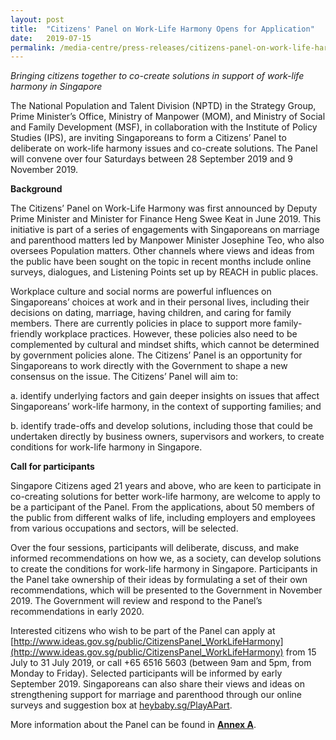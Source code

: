 ```yaml
---
layout: post
title:  "Citizens' Panel on Work-Life Harmony Opens for Application"
date:   2019-07-15
permalink: /media-centre/press-releases/citizens-panel-on-work-life-harmony-opens-for-application/
---
```


_Bringing citizens together to co-create solutions in support of work-life harmony in Singapore_

The National Population and Talent Division (NPTD) in the Strategy Group, Prime Minister’s Office, Ministry of Manpower (MOM), and Ministry of Social and Family Development (MSF), in collaboration with the Institute of Policy Studies (IPS), are inviting Singaporeans to form a Citizens’ Panel to deliberate on work-life harmony issues and co-create solutions. The Panel will convene over four Saturdays between 28 September 2019 and 9 November 2019. 

**Background**

The Citizens’ Panel on Work-Life Harmony was first announced by Deputy Prime Minister and Minister for Finance Heng Swee Keat in June 2019. This initiative is part of a series of engagements with Singaporeans on marriage and parenthood matters led by Manpower Minister Josephine Teo, who also oversees Population matters. Other channels where views and ideas from the public have been sought on the topic in recent months include online surveys, dialogues, and Listening Points set up by REACH in public places.  

Workplace culture and social norms are powerful influences on Singaporeans’ choices at work and in their personal lives, including their decisions on dating, marriage, having children, and caring for family members. There are currently policies in place to support more family-friendly workplace practices. However, these policies also need to be complemented by cultural and mindset shifts, which cannot be determined by government policies alone. The Citizens’ Panel is an opportunity for Singaporeans to work directly with the Government to shape a new consensus on the issue. The Citizens’ Panel will aim to: 

a. identify underlying factors and gain deeper insights on issues that affect Singaporeans’ work-life harmony, in the context of supporting families; and 

b. identify trade-offs and develop solutions, including those that could be undertaken directly by business owners, supervisors and workers, to create conditions for work-life harmony in Singapore.  

**Call for participants**

Singapore Citizens aged 21 years and above, who are keen to participate in co-creating solutions for better work-life harmony, are welcome to apply to be a participant of the Panel. From the applications, about 50 members of the public from different walks of life, including employers and employees from various occupations and sectors, will be selected. 

Over the four sessions, participants will deliberate, discuss, and make informed recommendations on how we, as a society, can develop solutions to create the conditions for work-life harmony in Singapore. Participants in the Panel take ownership of their ideas by formulating a set of their own recommendations, which will be presented to the Government in November 2019. The Government will review and respond to the Panel’s recommendations in early 2020. 
	
Interested citizens who wish to be part of the Panel can apply at [http://www.ideas.gov.sg/public/CitizensPanel_WorkLifeHarmony](http://www.ideas.gov.sg/public/CitizensPanel_WorkLifeHarmony) from 15 July to 31 July 2019, or call +65 6516 5603 (between 9am and 5pm, from Monday to Friday). Selected participants will be informed by early September 2019. Singaporeans can also share their views and ideas on strengthening support for marriage and parenthood through our online surveys and suggestion box at [heybaby.sg/PlayAPart](http://www.heybaby.sg/PlayAPart). 

More information about the Panel can be found in **[Annex A](/files/media-centre/press-releases/Citizens'%20Panel%20-%20Annex%20A.pdf)**. 


